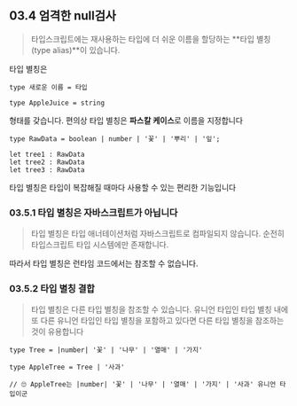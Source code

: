 ## 03.4 엄격한 null검사

> 타입스크립트에는 재사용하는 타입에 더 쉬운 이름을 할당하는 **타입 별칭(type alias)**이 있습니다.

타입 별칭은
<br/>

```
type 새로운 이름 = 타입

type AppleJuice = string
```

형태를 갖습니다.
편의상 타입 별칭은 **파스칼 케이스**로 이름을 지정합니다

```
type RawData = boolean | number | '꽃' | '뿌리' | '잎';

let tree1 : RawData
let tree2 : RawData
let tree3 : RawData
```

타입 별칭은 타입이 복잡해질 때마다 사용할 수 있는 편리한 기능입니다

### 03.5.1 타입 별칭은 자바스크립트가 아닙니다

> 타입 별칭은 타입 애너테이션처럼 자바스크립트로 컴파일되지 않습니다. 순전히 타입스크립트 타입 시스템에만 존재합니다.

따라서 타입 별칭은 런타임 코드에서는 참조할 수 없습니다.

### 03.5.2 타입 별칭 결합

> 타입 별칭은 다른 타입 별칭을 참조할 수 있습니다. 유니언 타입인 타입 별칭 내에 또 다른 유니언 타입인 타입 별칭을 포함하고 있다면 다른 타입 별칭을 참조하는 것이 유용합니다

```
type Tree = |number| '꽃' | '나무' | '열매' | '가지'

type AppleTree = Tree | '사과'

// 🙄 AppleTree는 |number| '꽃' | '나무' | '열매' | '가지' | '사과' 유니언 타입이군
```
